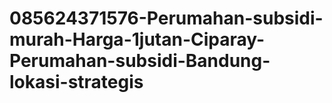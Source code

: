 # 085624371576-Perumahan-subsidi-murah-Harga-1jutan-Ciparay-Perumahan-subsidi-Bandung-lokasi-strategis